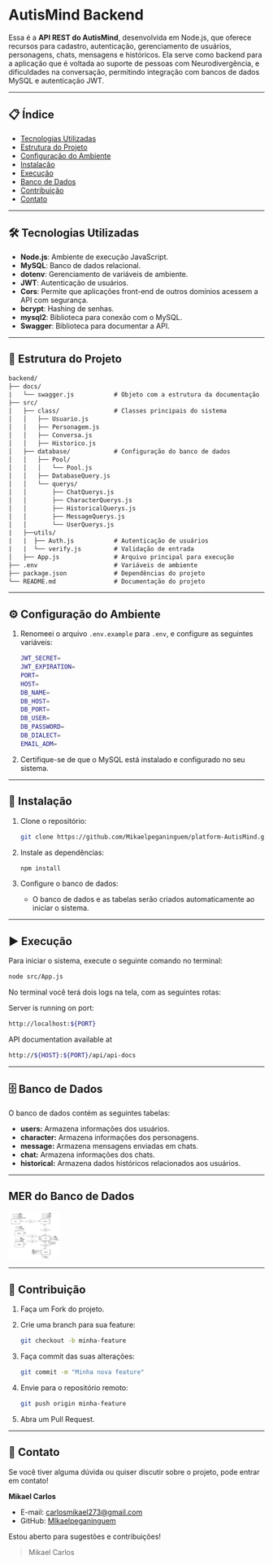 # AutisMind Backend

Essa é a **API REST do AutisMind**, desenvolvida em Node.js, que oferece recursos para cadastro, autenticação, gerenciamento de usuários, personagens, chats, mensagens e históricos. Ela serve como backend para a aplicação que é voltada ao suporte de pessoas com Neurodivergência, e dificuldades na conversação, permitindo integração com bancos de dados MySQL e autenticação JWT.

---

## 📋 Índice

- [Tecnologias Utilizadas](#tecnologias-utilizadas)
- [Estrutura do Projeto](#estrutura-do-projeto)
- [Configuração do Ambiente](#configuração-do-ambiente)
- [Instalação](#instalação)
- [Execução](#execução)
- [Banco de Dados](#banco-de-dados)
- [Contribuição](#contribuição)
- [Contato](#contato)

---

## 🛠 Tecnologias Utilizadas

- **Node.js**: Ambiente de execução JavaScript.
- **MySQL**: Banco de dados relacional.
- **dotenv**: Gerenciamento de variáveis de ambiente.
- **JWT**: Autenticação de usuários.
- **Cors**: Permite que aplicações front-end de outros domínios acessem a API com segurança.
- **bcrypt**: Hashing de senhas.
- **mysql2**: Biblioteca para conexão com o MySQL.
- **Swagger**: Biblioteca para documentar a API.

---

## 📂 Estrutura do Projeto

```plaintext
backend/
├── docs/
|   └── swagger.js           # Objeto com a estrutura da documentação
├── src/
│   ├── class/               # Classes principais do sistema
│   │   ├── Usuario.js
│   │   ├── Personagem.js
│   │   ├── Conversa.js
│   │   ├── Historico.js
│   ├── database/            # Configuração do banco de dados
│   │   ├── Pool/
│   │   │   └── Pool.js
│   │   ├── DatabaseQuery.js
│   │   └── querys/
│   │       ├── ChatQuerys.js
│   │       ├── CharacterQuerys.js
│   │       ├── HistoricalQuerys.js
│   │       ├── MessageQuerys.js
│   │       └── UserQuerys.js
|   ├──utils/
|   |  ├── Auth.js           # Autenticação de usuários
|   |  └── verify.js         # Validação de entrada
│   ├── App.js               # Arquivo principal para execução
├── .env                     # Variáveis de ambiente
├── package.json             # Dependências do projeto
└── README.md                # Documentação do projeto
```

---
## ⚙️ Configuração do Ambiente

1. Renomeei o arquivo `.env.example` para `.env`, e configure as seguintes variáveis:

    ```bash
    JWT_SECRET=
    JWT_EXPIRATION=
    PORT=
    HOST=
    DB_NAME=
    DB_HOST=
    DB_PORT=
    DB_USER=
    DB_PASSWORD=
    DB_DIALECT=
    EMAIL_ADM=
    ```

2. Certifique-se de que o MySQL está instalado e configurado no seu sistema.

---

## 🚀 Instalação

1. Clone o repositório:
    ```bash
    git clone https://github.com/Mikaelpeganinguem/platform-AutisMind.git
    ```

2. Instale as dependências:
    ```bash
    npm install
    ```

3. Configure o banco de dados:
    - O banco de dados e as tabelas serão criados automaticamente ao iniciar o sistema.

---

## ▶️ Execução

Para iniciar o sistema, execute o seguinte comando no terminal:

```bash
node src/App.js
```

No terminal você terá dois logs na tela, com as seguintes rotas:

Server is running on port:
```bash
http://localhost:${PORT}
```

API documentation available at 
```bash
http://${HOST}:${PORT}/api/api-docs
```

---

## 🗄 Banco de Dados

O banco de dados contém as seguintes tabelas:

- **users:** Armazena informações dos usuários.
- **character:** Armazena informações dos personagens.
- **message:** Armazena mensagens enviadas em chats.
- **chat:** Armazena informações dos chats.
- **historical:** Armazena dados históricos relacionados aos usuários.

---

## MER do Banco de Dados

<img src="./assets/MER_autimind.png" width=100 heigth=100>

---

## 🤝 Contribuição

1. Faça um Fork do projeto.
2. Crie uma branch para sua feature:
    ```bash
    git checkout -b minha-feature
    ```

3. Faça commit das suas alterações:
    ```bash
    git commit -m "Minha nova feature"
    ```

4. Envie para o repositório remoto:
    ```bash
    git push origin minha-feature
    ```

5. Abra um Pull Request.

---

## 📧 Contato

Se você tiver alguma dúvida ou quiser discutir sobre o projeto, pode entrar em contato!

**Mikael Carlos**
- E-mail: carlosmikael273@gmail.com
- GitHub: [MIkaelpeganinguem](https://github.com/MIkaelpeganinguem)


Estou aberto para sugestões e contribuições!


> Mikael Carlos